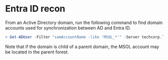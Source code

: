 # Entra ID recon

From an Active Directory domain, run the following command to find domain accounts used for synchronization between AD and Entra ID.

```powershell
> Get-ADUser -Filter "samAccountName -like 'MSOL_*'" -Server techcorp.local -Properties * | select samAccountName,Description | fl
```

Note that if the domain is child of a parent domain, the MSOL account may be located in the parent forest.
